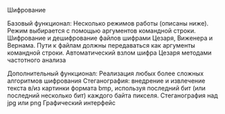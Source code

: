 Шифрование

Базовый функционал:
Несколько режимов работы (описаны ниже). Режим выбирается с помощью аргументов командной строки.
Шифрование и дешифрование файлов шифрами Цезаря, Виженера и Вернама.
Пути к файлам должны передаваться как аргументы командной строки.
Автоматический взлом шифра Цезаря методами частотного анализа

Дополнительный функционал:
Реализация любых более сложных алгоритмов шифрования
Стеганография: внедрение и извлечение текста в/из картинки формата bmp, используя последний бит (или последний несколько бит) каждого байта пикселя.
Стеганография над jpg или png
Графический интерфейс
